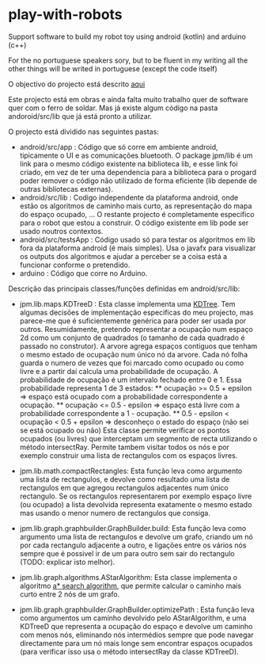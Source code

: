 # play-with-robots
Support software to build my robot toy using android (kotlin) and arduino (c++)

For the no portuguese speakers sory, but to be fluent in my writing all the other things will be writed in portuguese (except the code itself)

O objectivo do projecto está descrito [aqui](https://github.com/jpmoreto/play-with-robots/blob/master/docs/descri%C3%A7%C3%A3o_robot.pdf)

Este projecto está em obras e ainda falta muito trabalho quer de software quer com o ferro de soldar. Mas já existe algum código na pasta andoroid/src/lib que já está pronto a utilizar. 

O projecto está dividido nas seguintes pastas:
* android/src/app : Código que só corre em ambiente android, tipicamente o UI e as comunicações bluetooth. O package jpm/lib é um link para o mesmo código existente na biblioteca lib, e esse link foi criado, em vez de ter uma dependencia para a biblioteca para o progard poder remover o código não utilizado de forma eficiente (lib depende de outras bibliotecas externas).
* android/src/lib : Codigo independente da plataforma android, onde estão os algoritmos de caminho mais curto, as representação do mapa do espaço ocupado, ... O restante projecto é completamente especifico para o robot que estou a construir. O código existente em lib pode ser usado noutros contextos.
* android/src/testsApp : Código usado só para testar os algoritmos em lib fora da plataforma android (é mais simples). Usa o javafx para visualizar os outputs dos algoritmos e ajudar a perceber se a coisa está a funcionar conforme o pretendido.
* arduino : Código que corre no Arduino.

Descrição das principais classes/funções definidas em android/src/lib:
* jpm.lib.maps.KDTreeD : Esta classe implementa uma [KDTree](https://en.wikipedia.org/wiki/K-d_tree). Tem algumas decisões de implementação especificas do meu projecto, mas parece-me que é suficientemente genérica para poder ser usada por outros. Resumidamente, pretendo representar a ocupação num espaço 2d como um conjunto de quadrados (o tamanho de cada quadrado é passado no construtor). A arvore agrega espaços contiguos que tenham o mesmo estado de ocupação num único nó da arvore. Cada nó folha guarda o numero de vezes que foi marcado como ocupado ou como livre e a partir daí calcula uma probabilidade de ocupação. A probabilidade de ocupação é um intervalo fechado entre 0 e 1. Essa probabilidade representa 1 de 3 estados:
  ** ocupação >= 0.5 + epsilon => espaço está ocupado com a probabilidade correspondente a ocupação.
  ** ocupação <= 0.5 - epsilon => espaço está livre com a probabilidade correspondente a 1 - ocupação.
  ** 0.5 - epsilon < ocupação < 0.5 + epsilon => desconheço o estado do espaço (não sei se está ocupado ou não)
  Esta classe permite verificar os pontos ocupados (ou livres) que interceptam um segmento de recta utilizando o método intersectRay.
  Permite tambem visitar todos os nós e por exemplo construir uma lista de rectangulos com os espaços livres.
  
* jpm.lib.math.compactRectangles: Esta função leva como argumento uma lista de rectangulos, e devolve como resultado uma lista de rectangulos em que agregou rectangulos adjacentes num único rectangulo. Se os rectangulos representarem por exemplo espaço livre (ou ocupado) a lista devolvida representa exatamente o mesmo estado mas usando o menor numero de rectangulos que consiga.  
* jpm.lib.graph.graphbuilder.GraphBuilder.build: Esta função leva como argumento uma lista de rectangulos e devolve um grafo, criando um nó por cada rectangulo adjacente a outro, e ligações entre os vários nós sempre que é possivel ir de um para outro sem sair do rectangulo (TODO: explicar isto melhor).  
* jpm.lib.graph.algorithms.AStarAlgorithm: Esta classe implementa o algoritmo [a* search algorithm](https://en.wikipedia.org/wiki/A*_search_algorithm), que permite calcular o caminho mais curto entre 2 nós de um grafo.
* jpm.lib.graph.graphbuilder.GraphBuilder.optimizePath : Esta função leva como argumentos um caminho devolvido pelo AStarAlgorithm, e uma KDTreeD que representa a ocupação do espaço e devolve um caminho com menos nós, eliminando nós intermédios sempre que pode navegar directamente para um nó mais longe sem encontrar espaços ocupados (para verificar isso usa o método intersectRay da classe KDTreeD).

 
 